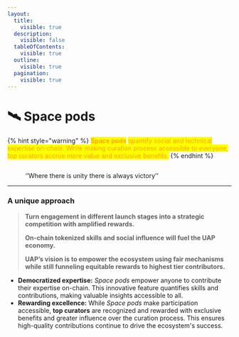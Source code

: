 ```yaml
---
layout:
  title:
    visible: true
  description:
    visible: false
  tableOfContents:
    visible: true
  outline:
    visible: true
  pagination:
    visible: true
---
```


# 🛰️ Space pods

{% hint style="warning" %}
<mark style="color:orange;">**Space pods**</mark> <mark style="color:orange;"></mark><mark style="color:orange;">quantify social and technical expertise on-chain. While making curation process accessible to everyone, top curators accrue more value and exclusive benefits.</mark>
{% endhint %}

<figure><img src="../.gitbook/assets/crownsyndrome_a_hangar_with_space_pods_realistic_looking_movie__f4ed5f51-4f31-40d8-bd95-870b46057223.png" alt=""><figcaption><p>‘’Where there is unity there is always victory’’</p></figcaption></figure>

***

### A unique approach

> **Turn engagement in different launch stages into a strategic competition with amplified rewards.**
>
> **On-chain tokenized skills and social influence will fuel the UAP economy.**
>
> **UAP’s vision is to empower the ecosystem using fair mechanisms while still funneling equitable rewards to highest tier contributors.**

* **Democratized expertise:** _Space pods_ empower anyone to contribute their expertise on-chain. This innovative feature quantifies skills and contributions, making valuable insights accessible to all.
* **Rewarding excellence:** While _Space pods_ make participation accessible, **top curators** are recognized and rewarded with exclusive benefits and greater influence over the curation process. This ensures high-quality contributions continue to drive the ecosystem's success.
